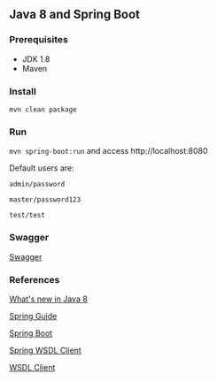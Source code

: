 ## Java 8 and Spring Boot

### Prerequisites
 * JDK 1.8
 * Maven

### Install

`mvn clean package`

### Run

`mvn spring-boot:run` and access http://localhost:8080

Default users are:

```
admin/password

master/password123

test/test
```

### Swagger
[Swagger](http://localhost:8080/swagger-ui.html)

### References
[What's new in Java 8](https://leanpub.com/whatsnewinjava8/read)

[Spring Guide](https://spring.io/guides)

[Spring Boot](https://start.spring.io)

[Spring WSDL Client](https://spring.io/guides/gs/consuming-web-service/)

[WSDL Client](https://www.intertech.com/Blog/jaxb-tutorial-how-to-marshal-and-unmarshal-xml/)